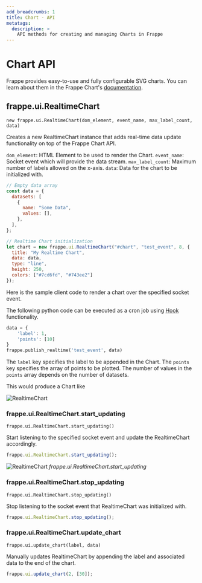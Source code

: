 ```yaml
---
add_breadcrumbs: 1
title: Chart - API
metatags:
  description: >
    API methods for creating and managing Charts in Frappe
---
```


# Chart API

Frappe provides easy-to-use and fully configurable SVG charts. You can learn about them in the Frappe Chart's [documentation](https://frappe.io/charts).

## frappe.ui.RealtimeChart

`new frappe.ui.RealtimeChart(dom_element, event_name, max_label_count, data)`

Creates a new RealtimeChart instance that adds real-time data update functionality on top of the Frappe Chart API.

`dom_element`: HTML Element to be used to render the Chart.
`event_name`: Socket event which will provide the data stream.
`max_label_count`: Maximum number of labels allowed on the x-axis.
`data`: Data for the chart to be initialized with.

```js
// Empty data array
const data = {
  datasets: [
    {
      name: "Some Data",
      values: [],
    },
  ],
};

// Realtime Chart initialization
let chart = new frappe.ui.RealtimeChart("#chart", "test_event", 8, {
  title: "My Realtime Chart",
  data: data,
  type: "line",
  height: 250,
  colors: ["#7cd6fd", "#743ee2"]
});
```

Here is the sample client code to render a chart over the specified socket event.

The following python code can be executed as a cron job using [Hook](https://frappeframework.com/docs/user/en/python-api/hooks) functionality.

```py
data = {
	'label': 1,
	'points': [10]
}
frappe.publish_realtime('test_event', data)
```

The `label` key specifies the label to be appended in the Chart. The `points` key specifies the array of points to be plotted. The number of values in the `points` array depends on the number of datasets.

This would produce a Chart like

![RealtimeChart](/docs/assets/img/api/realtime-chart.png)

### frappe.ui.RealtimeChart.start_updating

`frappe.ui.RealtimeChart.start_updating()`

Start listening to the specified socket event and update the RealtimeChart accordingly.

```js
frappe.ui.RealtimeChart.start_updating();
```

![RealtimeChart](/docs/assets/img/api/realtime-chart-demo.gif)
_frappe.ui.RealtimeChart.start_updating_

### frappe.ui.RealtimeChart.stop_updating

`frappe.ui.RealtimeChart.stop_updating()`

Stop listening to the socket event that RealtimeChart was initialized with.

```js
frappe.ui.RealtimeChart.stop_updating();
```

### frappe.ui.RealtimeChart.update_chart

`frappe.ui.update_chart(label, data)`

Manually updates RealtimeChart by appending the label and associated data to the end of the chart.

```js
frappe.ui.update_chart(2, [30]);
```

